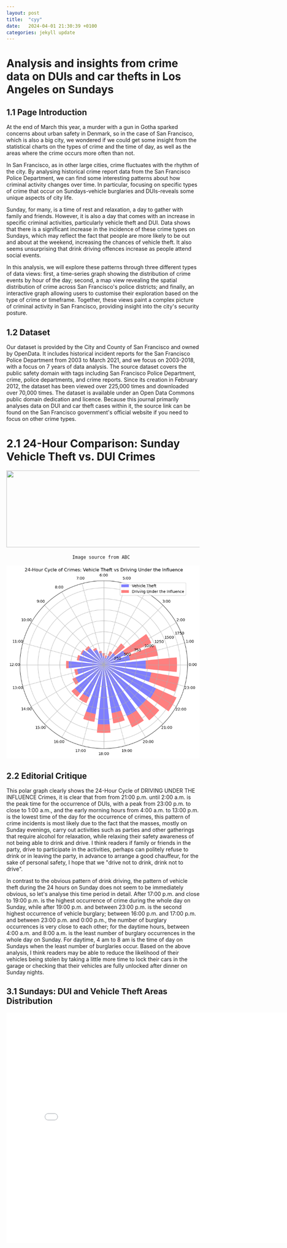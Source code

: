 ```yaml
---
layout: post
title:  "cyy"
date:   2024-04-01 21:30:39 +0100
categories: jekyll update
---
```

# Analysis and insights from crime data on DUIs and car thefts in Los Angeles on Sundays

## 1.1 Page Introduction

At the end of March this year, a murder with a gun in Gotha sparked concerns about urban safety in Denmark, so in the case of San Francisco, which is also a big city, we wondered if we could get some insight from the statistical charts on the types of crime and the time of day, as well as the areas where the crime occurs more often than not.

In San Francisco, as in other large cities, crime fluctuates with the rhythm of the city. By analysing historical crime report data from the San Francisco Police Department, we can find some interesting patterns about how criminal activity changes over time. In particular, focusing on specific types of crime that occur on Sundays-vehicle burglaries and DUIs-reveals some unique aspects of city life.

Sunday, for many, is a time of rest and relaxation, a day to gather with family and friends. However, it is also a day that comes with an increase in specific criminal activities, particularly vehicle theft and DUI. Data shows that there is a significant increase in the incidence of these crime types on Sundays, which may reflect the fact that people are more likely to be out and about at the weekend, increasing the chances of vehicle theft. It also seems unsurprising that drink driving offences increase as people attend social events.

In this analysis, we will explore these patterns through three different types of data views: first, a time-series graph showing the distribution of crime events by hour of the day; second, a map view revealing the spatial distribution of crime across San Francisco's police districts; and finally, an interactive graph allowing users to customise their exploration based on the type of crime or timeframe. Together, these views paint a complex picture of criminal activity in San Francisco, providing insight into the city's security posture.

## 1.2 Dataset

Our dataset is provided by the City and County of San Francisco and owned by OpenData. It includes historical incident reports for the San Francisco Police Department from 2003 to March 2021, and we focus on 2003-2018, with a focus on 7 years of data analysis. The source dataset covers the public safety domain with tags including San Francisco Police Department, crime, police departments, and crime reports. Since its creation in February 2012, the dataset has been viewed over 225,000 times and downloaded over 70,000 times. The dataset is available under an Open Data Commons public domain dedication and licence. Because this journal primarily analyses data on DUI and car theft cases within it, the source link can be found on the San Francisco government's official website if you need to focus on other crime types.

# 2.1 24-Hour Comparison: Sunday Vehicle Theft vs. DUI Crimes

 <img src="https://encrypted-tbn2.gstatic.com/images?q=tbn:ANd9GcR2uFt1th9-iwQytfSx2T_oAa_McNrrWBlX80h6h0yjXoEJJzW5" width="700" height="200"/>
    
                            Image source from ABC

![png](/_posts/pictures/output_5_0.png)

## 2.2 Editorial Critique

This polar graph clearly shows the 24-Hour Cycle of DRIVING UNDER THE INFLUENCE Crimes, it is clear that from from 21:00 p.m. until 2:00 a.m. is the peak time for the occurrence of DUIs, with a peak from 23:00 p.m. to close to 1:00 a.m., and the early morning hours from 4:00 a.m. to 13:00 p.m. is the lowest time of the day for the occurrence of crimes, this pattern of crime incidents is most likely due to the fact that the masses, mostly on Sunday evenings, carry out activities such as parties and other gatherings that require alcohol for relaxation, while relaxing their safety awareness of not being able to drink and drive. I think readers if family or friends in the party, drive to participate in the activities, perhaps can politely refuse to drink or in leaving the party, in advance to arrange a good chauffeur, for the sake of personal safety, I hope that we "drive not to drink, drink not to drive".

In contrast to the obvious pattern of drink driving, the pattern of vehicle theft during the 24 hours on Sunday does not seem to be immediately obvious, so let's analyse this time period in detail. After 17:00 p.m. and close to 19:00 p.m. is the highest occurrence of crime during the whole day on Sunday, while after 19:00 p.m. and between 23:00 p.m. is the second highest occurrence of vehicle burglary; between 16:00 p.m. and 17:00 p.m. and between 23:00 p.m. and 0:00 p.m., the number of burglary occurrences is very close to each other; for the daytime hours, between 4:00 a.m. and 8:00 a.m. is the least number of burglary occurrences in the whole day on Sunday. For daytime, 4 am to 8 am is the time of day on Sundays when the least number of burglaries occur. Based on the above analysis, I think readers may be able to reduce the likelihood of their vehicles being stolen by taking a little more time to lock their cars in the garage or checking that their vehicles are fully unlocked after dinner on Sunday nights.

 ## 3.1 Sundays: DUI and Vehicle Theft Areas Distribution

<embed src="/_posts/pictures/fig_dui.html" width="800" height="600" type="text/html">



